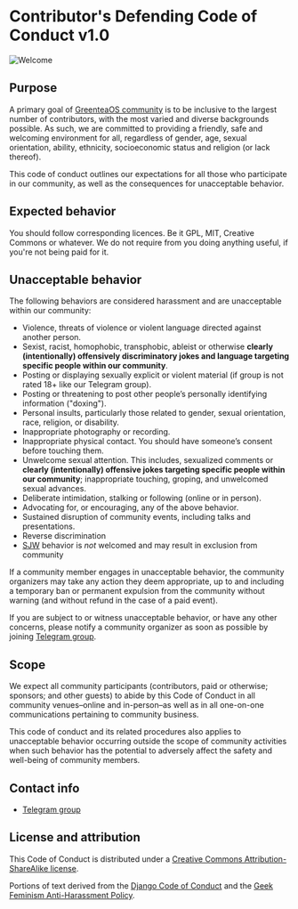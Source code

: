 # Contributor's Defending Code of Conduct v1.0

![Welcome](https://d33wubrfki0l68.cloudfront.net/02962eb19c0069740d16e67b5ba7c613238c8b9a/30ed2/_images/34435689480_2e6f358510_k_d.jpg)

## Purpose

A primary goal of [GreenteaOS community](https://github.com/GreenteaOS) is to be inclusive to the largest number of contributors, with the most varied and diverse backgrounds possible. As such, we are committed to providing a friendly, safe and welcoming environment for all, regardless of gender, age, sexual orientation, ability, ethnicity, socioeconomic status and religion (or lack thereof).

This code of conduct outlines our expectations for all those who participate in our community, as well as the consequences for unacceptable behavior.

## Expected behavior

You should follow corresponding licences. Be it GPL, MIT, Creative Commons or whatever. We do not require from you doing anything useful, if you're not being paid for it.

## Unacceptable behavior

The following behaviors are considered harassment and are unacceptable within our community:

*   Violence, threats of violence or violent language directed against another person.
*   Sexist, racist, homophobic, transphobic, ableist or otherwise **clearly (intentionally) offensively discriminatory jokes and language targeting specific people within our community**.
*   Posting or displaying sexually explicit or violent material (if group is not rated 18+ like our Telegram group).
*   Posting or threatening to post other people’s personally identifying information ("doxing").
*   Personal insults, particularly those related to gender, sexual orientation, race, religion, or disability.
*   Inappropriate photography or recording.
*   Inappropriate physical contact. You should have someone’s consent before touching them.
*   Unwelcome sexual attention. This includes, sexualized comments or **clearly (intentionally) offensive jokes targeting specific people within our community**; inappropriate touching, groping, and unwelcomed sexual advances.
*   Deliberate intimidation, stalking or following (online or in person).
*   Advocating for, or encouraging, any of the above behavior.
*   Sustained disruption of community events, including talks and presentations.
*   Reverse discrimination
*   [SJW](https://en.wikipedia.org/wiki/Social_justice_warrior) behavior is *not* welcomed and may result in exclusion from community

If a community member engages in unacceptable behavior, the community organizers may take any action they deem appropriate, up to and including a temporary ban or permanent expulsion from the community without warning (and without refund in the case of a paid event).

If you are subject to or witness unacceptable behavior, or have any other concerns, please notify a community organizer as soon as possible by joining [Telegram group](https://t.me/greenteaos).

## Scope

We expect all community participants (contributors, paid or otherwise; sponsors; and other guests) to abide by this Code of Conduct in all community venues–online and in-person–as well as in all one-on-one communications pertaining to community business.

This code of conduct and its related procedures also applies to unacceptable behavior occurring outside the scope of community activities when such behavior has the potential to adversely affect the safety and well-being of community members.

## Contact info

- [Telegram group](https://t.me/greenteaos)

## License and attribution

This Code of Conduct is distributed under a [Creative Commons Attribution-ShareAlike license](http://creativecommons.org/licenses/by-sa/3.0/).

Portions of text derived from the [Django Code of Conduct](https://www.djangoproject.com/conduct/) and the [Geek Feminism Anti-Harassment Policy](http://geekfeminism.wikia.com/wiki/Conference_anti-harassment/Policy).
